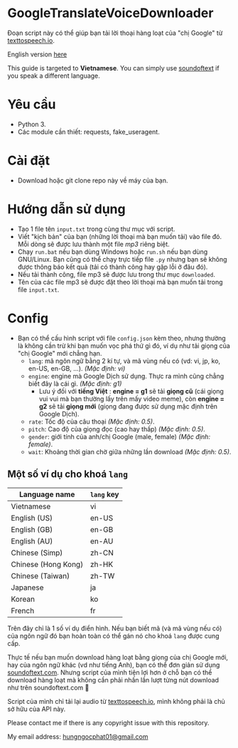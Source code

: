 # GoogleTranslateVoiceDownloader
Đoạn script này có thể giúp bạn tải lời thoại hàng loạt của "chị Google" từ [texttospeech.io](https://texttospeech.io).

English version [here](README-en.md)

This guide is targeted to **Vietnamese**. You can simply use [soundoftext](https://soundoftext.com) if you speak a different language.

# Yêu cầu
* Python 3.
* Các module cần thiết: requests, fake_useragent.

# Cài đặt
* Download hoặc git clone repo này về máy của bạn.

# Hướng dẫn sử dụng
* Tạo 1 file tên `input.txt` trong cùng thư mục với script.
* Viết "kịch bản" của bạn (những lời thoại mà bạn muốn tải) vào file đó. Mỗi dòng sẽ được lưu thành một file *mp3* riêng biệt.
* Chạy `run.bat` nếu bạn dùng Windows hoặc `run.sh` nếu bạn dùng GNU/Linux. Bạn cũng có thể chạy trực tiếp file `.py` nhưng bạn sẽ không được thông báo kết quả (tải có thành công hay gặp lỗi ở đâu đó).
* Nếu tải thành công, file mp3 sẽ được lưu trong thư mục `downloaded`.
* Tên của các file mp3 sẽ được đặt theo lời thoại mà bạn muốn tải trong file `input.txt`.

# Config
* Bạn có thể cấu hình script với file `config.json` kèm theo, nhưng thường là không cần trừ khi bạn muốn vọc phá thứ gì đó, ví dụ như tải giọng của "chị Google" mới chẳng hạn.
    * `lang`: mã ngôn ngữ bằng 2 kí tự, và mã vùng nếu có (vd: vi, jp, ko, en-US, en-GB, ...). *(Mặc định: vi)*
    * `engine`: engine mà Google Dịch sử dụng. Thực ra mình cũng chẳng biết đây là cái gì. *(Mặc định: g1)*
        * Lưu ý đối với **tiếng Việt** : **engine = g1** sẽ tải **giọng cũ** (cái giọng vui vui mà bạn thường lấy trên mấy video meme), còn **engine = g2** sẽ tải **giọng mới** (giọng đang được sử dụng mặc định trên Google Dịch).
    * `rate`: Tốc độ của câu thoại *(Mặc định: 0.5)*.
    * `pitch`: Cao độ của giọng đọc (cao hay thấp) *(Mặc định: 0.5)*.
    * `gender`: giới tính của anh/chị Google (male, female) *(Mặc định: female)*.
    * `wait`: Khoảng thời gian chờ giữa những lần download *(Mặc định: 0.5)*.

## Một số ví dụ cho khoá `lang`
| Language name       | `lang` key |
| ------------------- | ---------- |
| Vietnamese          | vi         |
| English (US)        | en-US      |
| English (GB)        | en-GB      |
| English (AU)        | en-AU      |
| Chinese (Simp)      | zh-CN      |
| Chinese (Hong Kong) | zh-HK      |
| Chinese (Taiwan)    | zh-TW      |
| Japanese            | ja         |
| Korean              | ko         |
| French              | fr         |

Trên đây chỉ là 1 số ví dụ điển hình. Nếu bạn biết mã (và mã vùng nếu có) của ngôn ngữ đó bạn hoàn toàn có thể gán nó cho khoá `lang` được cung cấp.

Thực tế nếu bạn muốn download hàng loạt bằng giọng của chị Google mới, hay của ngôn ngữ khác (vd như tiếng Anh), bạn có thể đơn giản sử dụng [soundoftext.com](https://soundoftext.com).
Nhưng script của mình tiện lợi hơn ở chỗ bạn có thể download hàng loạt mà không cần phải nhấn lần lượt từng nút download như trên soundoftext.com 🐧

Script của mình chỉ tải lại audio từ [texttospeech.io](https://texttospeech.io), mình không phải là chủ sở hữu của API này.

Please contact me if there is any copyright issue with this repository.

My email address: hungngocphat01@gmail.com
